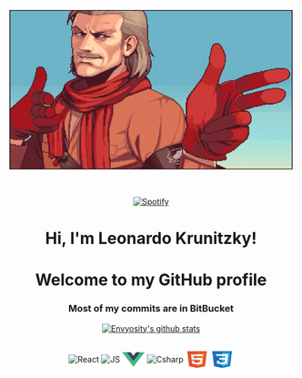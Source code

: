 <p align="center">
  <img src="YourePrettyGood.gif" width="498" height="280" alt="Banner">
</p>

&nbsp;<div align="center">
[![Spotify](https://https://novatorem-envyositys-projects.vercel.app/api/spotify)](https://open.spotify.com/user/leonardozkl)
</div>

<h1 align="center">Hi, I'm Leonardo Krunitzky!</h1>
<h1 align="center">Welcome to my GitHub profile</h1>
<h3 align="center">Most of my commits are in BitBucket</h3>

<p align="center">
  <a href="https://github.com/Envyosity"><img src="https://github-readme-stats.vercel.app/api?username=Envyosity&show_icons=true&theme=merko&bg_color=30,141E30,243B55&title_color=fff&text_color=fff&icon_color=fff&include_all_commits=true&count_private=true" alt="Envyosity's github stats"></a>
</p>

<div align="center" style="display: inline_block"><br>
  <img align="center" alt="React" height="30" width="40" src="https://cdn.jsdelivr.net/gh/devicons/devicon/icons/react/react-original.svg">
  <img align="center" alt="JS" height="30" width="40" src="https://cdn.jsdelivr.net/gh/devicons/devicon/icons/javascript/javascript-plain.svg">
  <img align="center" alt="VueJS" height="30" width="40" src="https://raw.githubusercontent.com/devicons/devicon/master/icons/vuejs/vuejs-original.svg">
  <img align="center" alt="Csharp" height="30" width="40" src="https://cdn.jsdelivr.net/gh/devicons/devicon/icons/csharp/csharp-plain.svg">
  <img align="center" alt="HTML" height="30" width="40" src="https://raw.githubusercontent.com/devicons/devicon/master/icons/html5/html5-original.svg">
  <img align="center" alt="CSS" height="30" width="40" src="https://raw.githubusercontent.com/devicons/devicon/master/icons/css3/css3-original.svg">
</div>
